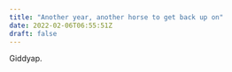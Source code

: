```yaml
---
title: "Another year, another horse to get back up on"
date: 2022-02-06T06:55:51Z
draft: false
---
```


Giddyap.
